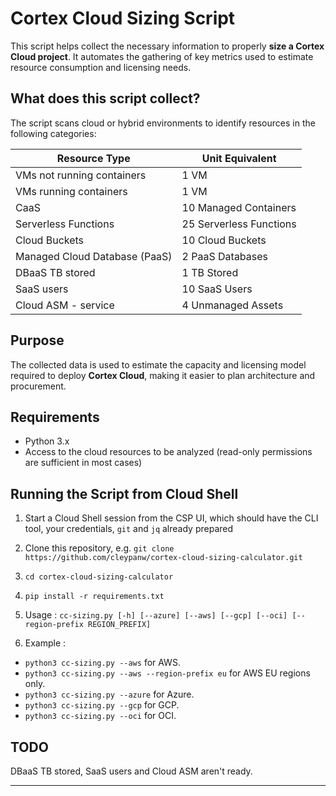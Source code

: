 # Cortex Cloud Sizing Script

This script helps collect the necessary information to properly **size a Cortex Cloud project**. It automates the gathering of key metrics used to estimate resource consumption and licensing needs.

## What does this script collect?

The script scans cloud or hybrid environments to identify resources in the following categories:

| Resource Type                        | Unit Equivalent               |
|--------------------------------------|-------------------------------|
| VMs not running containers           | 1 VM                          |
| VMs running containers               | 1 VM                          |
| CaaS                                 | 10 Managed Containers         |
| Serverless Functions                 | 25 Serverless Functions       |
| Cloud Buckets                        | 10 Cloud Buckets              |
| Managed Cloud Database (PaaS)        | 2 PaaS Databases              |
| DBaaS TB stored                      | 1 TB Stored                   |
| SaaS users                           | 10 SaaS Users                 |
| Cloud ASM - service                  | 4 Unmanaged Assets            |

## Purpose

The collected data is used to estimate the capacity and licensing model required to deploy **Cortex Cloud**, making it easier to plan architecture and procurement.

## Requirements

- Python 3.x
- Access to the cloud resources to be analyzed (read-only permissions are sufficient in most cases)

## Running the Script from Cloud Shell

1. Start a Cloud Shell session from the CSP UI, which should have the CLI tool, your credentials, ```git``` and ``jq`` already prepared
2. Clone this repository, e.g. ```git clone https://github.com/cleypanw/cortex-cloud-sizing-calculator.git```
3. ```cd cortex-cloud-sizing-calculator```
4. ```pip install -r requirements.txt```

5. Usage : 
```cc-sizing.py [-h] [--azure] [--aws] [--gcp] [--oci] [--region-prefix REGION_PREFIX]```

6. Example :
- ```python3 cc-sizing.py --aws``` for AWS.
- ```python3 cc-sizing.py --aws --region-prefix eu``` for AWS EU regions only.
- ```python3 cc-sizing.py --azure``` for Azure.
- ```python3 cc-sizing.py --gcp``` for GCP.
- ```python3 cc-sizing.py --oci``` for OCI.

## TODO

DBaaS TB stored, SaaS users and Cloud ASM aren't ready.

---